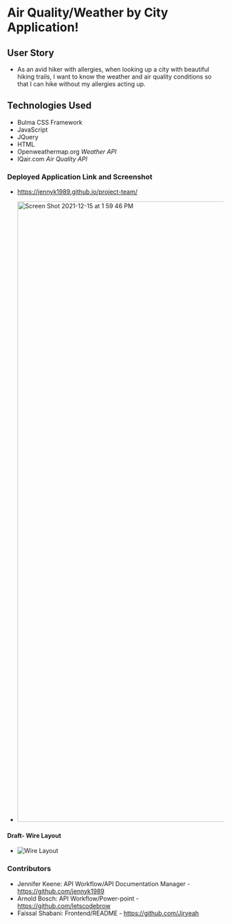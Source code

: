 # Air Quality/Weather by City Application!

## User Story 
- As an avid hiker with allergies, 
when looking up a city with beautiful hiking trails, I want to know the weather and air quality conditions so that I can hike without my allergies acting up.


## Technologies Used
- Bulma CSS Framework 
- JavaScript 
- JQuery 
- HTML
- Openweathermap.org *Weather API*
- IQair.com *Air Quality API*






### Deployed Application Link and Screenshot
- https://jennyk1989.github.io/project-team/

- <img width="1440" alt="Screen Shot 2021-12-15 at 1 59 46 PM" src="https://user-images.githubusercontent.com/92201576/146256581-8021b206-cf5f-4fdc-9ddf-6841cde1bbc8.png">



#### Draft- Wire Layout
- ![Wire Layout](https://user-images.githubusercontent.com/92201576/145103687-c705e433-1fff-4ba9-ae0c-5eeadcf0756e.png)


### Contributors 
- Jennifer Keene: API Workflow/API Documentation Manager - https://github.com/jennyk1989
- Arnold Bosch: API Workflow/Power-point - https://github.com/letscodebrow
- Faissal Shabani: Frontend/README - https://github.com/Jiryeah